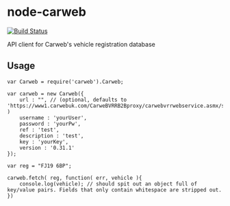 node-carweb
===========

[![Build Status](https://secure.travis-ci.org/riskpenguin/node-carweb.png)](http://travis-ci.org/riskpenguin/node-carweb)

API client for Carweb's vehicle registration database

Usage
-----

	var Carweb = require('carweb').Carweb;
	
	var carweb = new Carweb({
		url : "", // (optional, defaults to 'https://www1.carwebuk.com/CarweBVRRB2Bproxy/carwebvrrwebservice.asmx/strB2BGetVehicleByVRM' )
		username : 'yourUser',
		password : 'yourPw',
		ref : 'test',
		description : 'test',
		key : 'yourKey',
		version : '0.31.1'
	});
	
	var reg = "FJ19 6BP";
	
	carweb.fetch( reg, function( err, vehicle ){
		console.log(vehicle); // should spit out an object full of key/value pairs. Fields that only contain whitespace are stripped out.
	})



